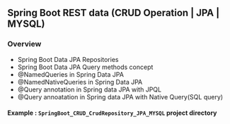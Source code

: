 ## Spring Boot REST data (CRUD Operation | JPA | MYSQL)

###  Overview

- Spring Boot Data JPA Repositories
- Spring Boot Data JPA Query methods concept
- @NamedQueries in Spring Data JPA
- @NamedNativeQueries in Spring Data JPA
- @Query annotation in Spring data JPA with JPQL
- @Query annoatation in Spring data JPA with Native Query(SQL query)


#### Example : `SpringBoot_CRUD_CrudRepository_JPA_MYSQL` project directory
